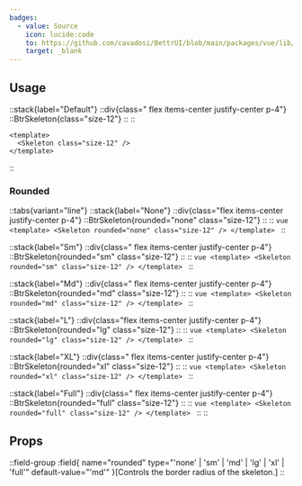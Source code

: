 ```yaml
---
badges:
  - value: Source
    icon: lucide:code
    to: https://github.com/cavadosi/BettrUI/blob/main/packages/vue/lib/Skeleton/Skeleton.vue
    target: _blank
---
```


## Usage

::stack{label="Default"}
  ::div{class=" flex items-center justify-center p-4"}
  ::BtrSkeleton{class="size-12"} 
  ::
  ::
  ```vue
  <template>
    <Skeleton class="size-12" />
  </template>
  ```
::

### Rounded

::tabs{variant="line"}
  ::stack{label="None"}
    ::div{class="flex items-center justify-center p-4"}
    ::BtrSkeleton{rounded="none" class="size-12"}
    ::
    ::
    ```vue
    <template>
      <Skeleton rounded="none" class="size-12" />
    </template>
    ```
  ::

  ::stack{label="Sm"}
    ::div{class=" flex items-center justify-center p-4"}
    ::BtrSkeleton{rounded="sm" class="size-12"}
    ::
    ::
    ```vue
    <template>
      <Skeleton rounded="sm" class="size-12" />
    </template>
    ```
  ::

  ::stack{label="Md"}
    ::div{class=" flex items-center justify-center p-4"}
    ::BtrSkeleton{rounded="md" class="size-12"}
    ::
    ::
    ```vue
    <template>
      <Skeleton rounded="md" class="size-12" />
    </template>
    ```
  ::

  ::stack{label="L"}
    ::div{class="flex items-center justify-center p-4"}
    ::BtrSkeleton{rounded="lg" class="size-12"}
    ::
    ::
    ```vue
    <template>
      <Skeleton rounded="lg" class="size-12" />
    </template>
    ```
  ::

  ::stack{label="XL"}
    ::div{class=" flex items-center justify-center p-4"}
    ::BtrSkeleton{rounded="xl" class="size-12"} 
    ::
    ::
    ```vue
    <template>
      <Skeleton rounded="xl" class="size-12" />
    </template>
    ```
  ::

  ::stack{label="Full"}
    ::div{class=" flex items-center justify-center p-4"}
    ::BtrSkeleton{rounded="full" class="size-12"}
    ::
    ::
    ```vue
    <template>
      <Skeleton rounded="full" class="size-12" />
    </template>
    ```
  ::
::

## Props

::field-group
  :field{
      name="rounded"
      type="'none' | 'sm' | 'md' | 'lg' | 'xl' | 'full'"
      default-value="'md'"
    }[Controls the border radius of the skeleton.]
::

